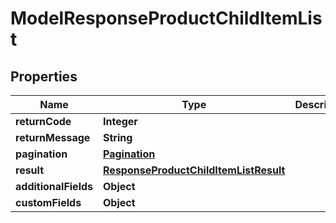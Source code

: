 

# ModelResponseProductChildItemList

## Properties

Name | Type | Description | Notes
------------ | ------------- | ------------- | -------------
**returnCode** | **Integer** |  |  [optional]
**returnMessage** | **String** |  |  [optional]
**pagination** | [**Pagination**](Pagination.md) |  |  [optional]
**result** | [**ResponseProductChildItemListResult**](ResponseProductChildItemListResult.md) |  |  [optional]
**additionalFields** | **Object** |  |  [optional]
**customFields** | **Object** |  |  [optional]




